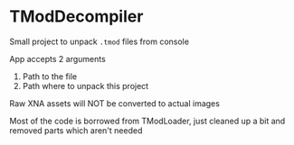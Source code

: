 # TModDecompiler

Small project to unpack `.tmod` files from console

App accepts 2 arguments
1. Path to the file
2. Path where to unpack this project

Raw XNA assets will NOT be converted to actual images

Most of the code is borrowed from TModLoader, just cleaned up a bit and removed parts which aren't needed
